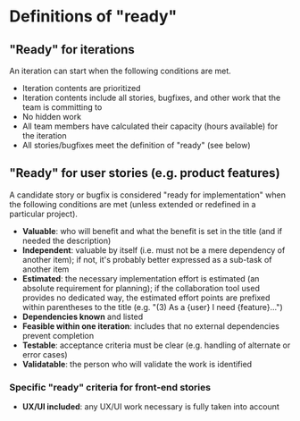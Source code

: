 # Definitions of "ready"


## "Ready" for iterations

An iteration can start when the following conditions are met.

- Iteration contents are prioritized
- Iteration contents include all stories, bugfixes, and other work that the team is committing to
- No hidden work
- All team members have calculated their capacity (hours available) for the iteration
- All stories/bugfixes meet the definition of "ready" (see below)


## "Ready" for user stories (e.g. product features)

A candidate story or bugfix is considered "ready for implementation" when the following conditions are met (unless extended or redefined in a particular project).

- **Valuable**: who will benefit and what the benefit is set in the title (and if needed the description)
- **Independent**: valuable by itself (i.e. must not be a mere dependency of another item); if not, it's probably better expressed as a sub-task of another item
- **Estimated**: the necessary implementation effort is estimated (an absolute requirement for planning); if the collaboration tool used provides no dedicated way, the estimated effort points are prefixed within parentheses to the title (e.g. "(3) As a {user} I need {feature}...")
- **Dependencies known** and listed
- **Feasible within one iteration**: includes that no external dependencies prevent completion
- **Testable**: acceptance criteria must be clear (e.g. handling of alternate or error cases)
- **Validatable**: the person who will validate the work is identified

### Specific "ready" criteria for front-end stories

- **UX/UI included**: any UX/UI work necessary is fully taken into account